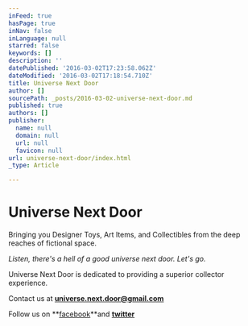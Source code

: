 ```yaml
---
inFeed: true
hasPage: true
inNav: false
inLanguage: null
starred: false
keywords: []
description: ''
datePublished: '2016-03-02T17:23:58.062Z'
dateModified: '2016-03-02T17:18:54.710Z'
title: Universe Next Door
author: []
sourcePath: _posts/2016-03-02-universe-next-door.md
published: true
authors: []
publisher:
  name: null
  domain: null
  url: null
  favicon: null
url: universe-next-door/index.html
_type: Article

---
```

# Universe Next Door

Bringing you Designer Toys, Art Items, and Collectibles from the deep reaches of fictional space. 

_Listen, there's a hell of a good universe next door. Let's go._

Universe Next Door is dedicated to providing a superior collector experience.

Contact us at **[universe.next.door@gmail.com][0]**

Follow us on **[facebook][1]**and **[twitter][2]**

[0]: null
[1]: https://www.facebook.com/universenextdoor/?ref=hl
[2]: https://twitter.com/UniverseNext